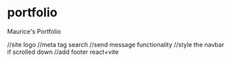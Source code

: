 # portfolio
 Maurice's Portfolio

//site logo
//meta tag search
//send message functionality
//style the navbar if scrolled down
//add footer react+vite 